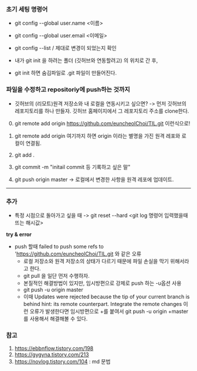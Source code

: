 ### 초기 세팅 명령어

- git config --global user.name <이름>
- git config --global user.email <이메일>
- git config --list  / 제대로 변경이 되었는지 확인	

- 내가 git init 을 하려는 폴더 (깃허브와 연동할려고) 의 위치로 간 후,
- git init 하면 숨김파일로 .git 파일이 만들어진다.

### 파일을 수정하고 repositoriy에 push하는 것까지 

-  깃허브의 (리모트)원격 저장소와 내 로컬을 연동시키고 싶으면?
    ->  먼저 깃허브의 레포지토리를 하나 만들자. 깃허브 홈페이지에서 그 레포지토리 주소를 clone한다.

0. git remote add origin <https://github.com/euncheolChoi/TIL.git> 이런식으로! 
0. git remote add origin  여기까지 하면 origin 이라는 별명을 가진 원격 레포와 로컬이 연결됨.


1. git add . 
2. git commit -m "initail commit 등 기록하고 싶은 말" 
3. git push origin master -> 로컬에서 변경한 사항을 원격 레포에 업데이트.

--- 

### 추가

- 특정 시점으로 돌아가고 싶을 때
    -> git reset --hard <git log 명령어 입력했을때 뜨는 해시값>

**try & error**
- push 할때  failed to push some refs to 'https://github.com/euncheolChoi/TIL.git 와 같은 오류
    - 로컬 저장소와 원격 저장소의 상태가 다르기 때문에 파일 손실을 막기 위해서라고 한다. 
    - git pull 을 일단 먼저 수행하자.
    - 본질적인 해결방법이 있지만, 임시방편으로 강제로 push 하는 -u옵션 사용
    - git push -u origin master
    - 이때  Updates were rejected because the tip of your current branch is behind hint: its remote counterpart. Integrate the remote changes 이런 오류가 발생한다면 임시방편으로 +를 붙여서 git push -u origin +master 를 사용해서 해결해볼 수 있다.

     
### 참고
1. <https://ebbnflow.tistory.com/198>
2. <https://gygyna.tistory.com/213>
3. <https://novlog.tistory.com/104>  : md 문법









